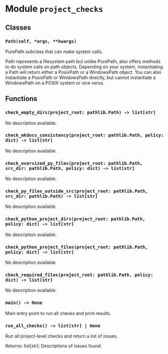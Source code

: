 # Module `project_checks`

## Classes

### `Path(self, *args, **kwargs)`

PurePath subclass that can make system calls.

Path represents a filesystem path but unlike PurePath, also offers
methods to do system calls on path objects. Depending on your system,
instantiating a Path will return either a PosixPath or a WindowsPath
object. You can also instantiate a PosixPath or WindowsPath directly,
but cannot instantiate a WindowsPath on a POSIX system or vice versa.

## Functions

### `check_empty_dirs(project_root: pathlib.Path) -> list[str]`

No description available.

### `check_mkdocs_consistency(project_root: pathlib.Path, policy: dict) -> list[str]`

No description available.

### `check_oversized_py_files(project_root: pathlib.Path, src_dir: pathlib.Path, policy: dict) -> list[str]`

No description available.

### `check_py_files_outside_src(project_root: pathlib.Path, src_dir: pathlib.Path) -> list[str]`

No description available.

### `check_python_project_dirs(project_root: pathlib.Path, policy: dict) -> list[str]`

No description available.

### `check_python_project_files(project_root: pathlib.Path, policy: dict) -> list[str]`

No description available.

### `check_required_files(project_root: pathlib.Path, policy: dict) -> list[str]`

No description available.

### `main() -> None`

Main entry point to run all checks and print results.

### `run_all_checks() -> list[str] | None`

Run all project-level checks and return a list of issues.

Returns:
    list[str]: Descriptions of issues found.
